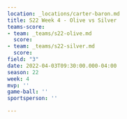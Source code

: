 ```yaml
---
location: _locations/carter-baron.md
title: S22 Week 4 - Olive vs Silver
teams-score:
- team: _teams/s22-olive.md
  score: 
- team: _teams/s22-silver.md
  score: 
field: "3"
date: 2022-04-03T09:30:00.000-04:00
season: 22
week: 4
mvp: ''
game-ball: ''
sportsperson: ''

---
```

